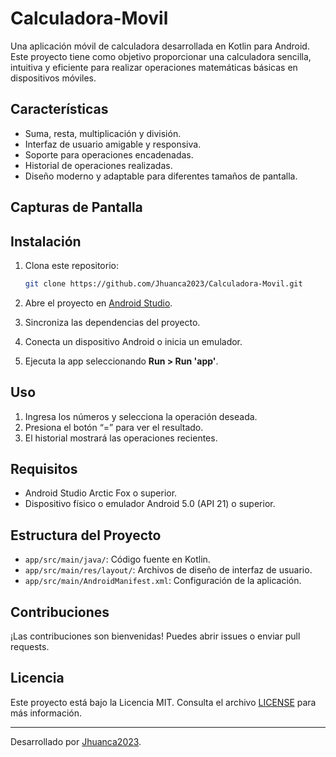 # Calculadora-Movil

Una aplicación móvil de calculadora desarrollada en Kotlin para Android. Este proyecto tiene como objetivo proporcionar una calculadora sencilla, intuitiva y eficiente para realizar operaciones matemáticas básicas en dispositivos móviles.

## Características

- Suma, resta, multiplicación y división.
- Interfaz de usuario amigable y responsiva.
- Soporte para operaciones encadenadas.
- Historial de operaciones realizadas.
- Diseño moderno y adaptable para diferentes tamaños de pantalla.

## Capturas de Pantalla


## Instalación

1. Clona este repositorio:
   ```bash
   git clone https://github.com/Jhuanca2023/Calculadora-Movil.git
   ```

2. Abre el proyecto en [Android Studio](https://developer.android.com/studio).
3. Sincroniza las dependencias del proyecto.
4. Conecta un dispositivo Android o inicia un emulador.
5. Ejecuta la app seleccionando **Run > Run 'app'**.

## Uso

1. Ingresa los números y selecciona la operación deseada.
2. Presiona el botón “=” para ver el resultado.
3. El historial mostrará las operaciones recientes.

## Requisitos

- Android Studio Arctic Fox o superior.
- Dispositivo físico o emulador Android 5.0 (API 21) o superior.

## Estructura del Proyecto

- `app/src/main/java/`: Código fuente en Kotlin.
- `app/src/main/res/layout/`: Archivos de diseño de interfaz de usuario.
- `app/src/main/AndroidManifest.xml`: Configuración de la aplicación.

## Contribuciones

¡Las contribuciones son bienvenidas! Puedes abrir issues o enviar pull requests.

## Licencia

Este proyecto está bajo la Licencia MIT. Consulta el archivo [LICENSE](LICENSE) para más información.

---

Desarrollado por [Jhuanca2023](https://github.com/Jhuanca2023).
